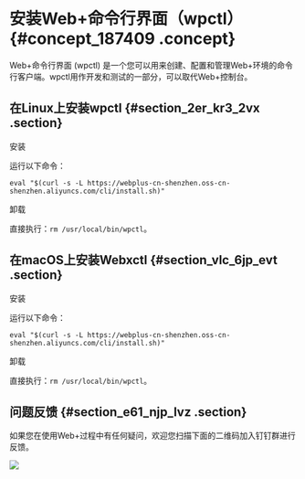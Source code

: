 # 安装Web+命令行界面（wpctl） {#concept_187409 .concept}

Web+命令行界面 \(wpctl\) 是一个您可以用来创建、配置和管理Web+环境的命令行客户端。wpctl用作开发和测试的一部分，可以取代Web+控制台。

## 在Linux上安装wpctl {#section_2er_kr3_2vx .section}

安装

运行以下命令：

``` {#codeblock_7nn_fjl_zw5}
eval "$(curl -s -L https://webplus-cn-shenzhen.oss-cn-shenzhen.aliyuncs.com/cli/install.sh)"
```

卸载

直接执行：`rm /usr/local/bin/wpctl`。

## 在macOS上安装Webxctl {#section_vlc_6jp_evt .section}

安装

运行以下命令：

``` {#codeblock_6i6_wrx_dz1}
eval "$(curl -s -L https://webplus-cn-shenzhen.oss-cn-shenzhen.aliyuncs.com/cli/install.sh)"
```

卸载

直接执行：`rm /usr/local/bin/wpctl`。

## 问题反馈 {#section_e61_njp_lvz .section}

如果您在使用Web+过程中有任何疑问，欢迎您扫描下面的二维码加入钉钉群进行反馈。

![](http://static-aliyun-doc.oss-cn-hangzhou.aliyuncs.com/assets/img/161244/156044310348830_zh-CN.jpg)

